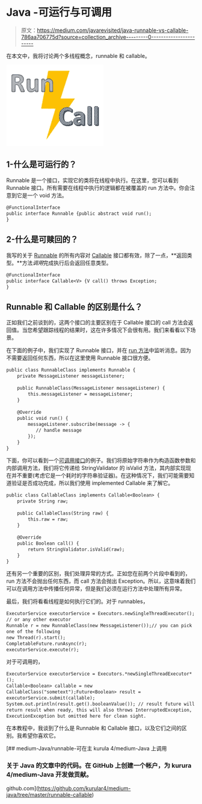 # Java -可运行与可调用

> 原文：<https://medium.com/javarevisited/java-runnable-vs-callable-786aa706775d?source=collection_archive---------0----------------------->

在本文中，我将讨论两个多线程概念，runnable 和 callable。

![](img/c459ee1e69c4847147359934e655ac09.png)

## 1-什么是可运行的？

Runnable 是一个接口，实现它的类将在线程中执行。在这里，您可以看到 Runnable 接口。所有需要在线程中执行的逻辑都在被覆盖的 run 方法中。你会注意到它是一个 void 方法。

```
@FunctionalInterface
public interface Runnable {public abstract void run();
}
```

## 2-什么是可赎回的？

我写的关于 [Runnable](http://javarevisited.blogspot.sg/2012/01/difference-thread-vs-runnable-interface.html#axzz59pNoKNHl) 的所有内容对 [Callable](https://javarevisited.blogspot.com/2016/08/useful-difference-between-callable-and-Runnable-in-Java.html#axzz6e8hmwujv) 接口都有效，除了一点，**返回类型。**方法*调用*完成执行后会返回任意类型。

```
@FunctionalInterface
public interface Callable<V> {V call() throws Exception;
}
```

## Runnable 和 Callable 的区别是什么？

正如我们之前谈到的，这两个接口的主要区别在于 Callable 接口的 call 方法会返回值。当您希望跟踪线程的结果时，这在许多情况下会很有用。我们来看看以下场景。

在下面的例子中，我们实现了 Runnable 接口，并在 [run 方法](https://javarevisited.blogspot.com/2012/03/difference-between-start-and-run-method.html#axzz6vPUwyVzv)中监听消息。因为不需要返回任何东西，所以在这里使用 Runnable 接口很方便。

```
public class RunnableClass implements Runnable {
    private MessageListener messageListener;

    public RunnableClass(MessageListener messageListener) {
        this.messageListener = messageListener;
    }

    @Override
    public void run() {
        messageListener.subscribe(message -> {
           // handle message 
        });
    }
}
```

下面，你可以看到一个[可调用接口](http://www.java67.com/2013/01/difference-between-callable-and-runnable-java.html)的例子。我们将原始字符串作为构造函数参数和内部调用方法，我们将它传递给 StringValidator 的 isValid 方法，其内部实现现在并不重要(考虑它是一个耗时的字符串验证器)。在这种情况下，我们可能需要知道验证是否成功完成，所以我们使用 implemented Callable 来了解它。

```
public class CallableClass implements Callable<Boolean> {
    private String raw;

    public CallableClass(String raw) {
        this.raw = raw;
    }

    @Override
    public Boolean call() {
        return StringValidator.isValid(raw);
    }
}
```

还有另一个重要的区别，我们处理异常的方式。正如您在前两个片段中看到的，run 方法不会抛出任何东西，而 call 方法会抛出 Exception。所以，这意味着我们可以在调用方法中传播任何异常，但是我们必须在运行方法中处理所有异常。

最后，我们将看看线程是如何执行它们的。对于 runnables，

```
ExecutorService executorService = Executors.newSingleThreadExecutor(); // or any other executor
Runnable r = new RunnableClass(new MessageListener());// you can pick one of the following
new Thread(r).start();
CompletableFuture.runAsync(r);
executorService.execute(r);
```

对于可调用的，

```
ExecutorService executorService = Executors.*newSingleThreadExecutor*();
Callable<Boolean> callable = new CallableClass("sometext");Future<Boolean> result = executorService.submit(callable);
System.out.println(result.get().booleanValue()); // result future will return result when ready, this will also throws InterruptedException, ExecutionException but omitted here for clean sight. 
```

在本教程中，我谈到了什么是 Runnable 和 Callable 接口，以及它们之间的区别。我希望你喜欢它。

[](https://github.com/kurular4/medium-java/tree/master/runnable-callable) [## medium-Java/runnable-可在主 kurula 4/medium-Java 上调用

### 关于 Java 的文章中的代码。在 GitHub 上创建一个帐户，为 kurura 4/medium-Java 开发做贡献。

github.com](https://github.com/kurular4/medium-java/tree/master/runnable-callable)